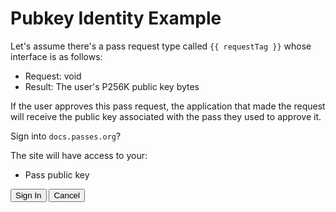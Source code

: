 # Pubkey Identity Example

Let's assume there's a pass request type called `{{ requestTag }}` whose interface is as follows:
- Request: void
- Result: The user's P256K public key bytes

If the user approves this pass request, the application that made the request will receive the public key associated with the pass they used to approve it.

<script setup lang="ts">
import Button from './.playground/Button.vue'
import Playground from './.playground/Playground.vue'
import { provideStore } from './.playground/store.ts'
import { EnvelopeV0x00, RequestBuilder } from '../../packages/reqs/src/main'

const requestTag = 'org.passes.example.get-pubkey';

// The request is void, so the encoder returns merely a request header, and the decoder is void
const requestCodec = {
  encode: () => new Uint8Array(EnvelopeV0x00.encodeRequestHeader(requestTag)),
  decode: () => undefined,
};

// The result is the user's public key bytes
const resultCodec = {
  encode: (pubkey: string) => new Uint8Array([
    EnvelopeV0x00.encodeResultStatusByte('accepted'),
    ...new TextEncoder().encode(pubkey),
  ]),
  decode: (bytes) => {
    const { body } = EnvelopeV0x00.parseResult(bytes);
    return new TextDecoder().decode(body);
  }
};

const builder = new RequestBuilder<void, string>(
  requestCodec,
  resultCodec,
);
const request = builder.requestCodec.encode();

const store = provideStore({ builder, request });
</script>

<Playground>
  <div>Sign into <code>docs.passes.org</code>?</div>
  <p>The site will have access to your:</p>
  <ul>
    <li>Pass public key</li>
  </ul>
  <div>
    <Button @click="store.setResult('example-public-key')">Sign In</Button>
    <Button>Cancel</Button>
  </div>
</Playground>
